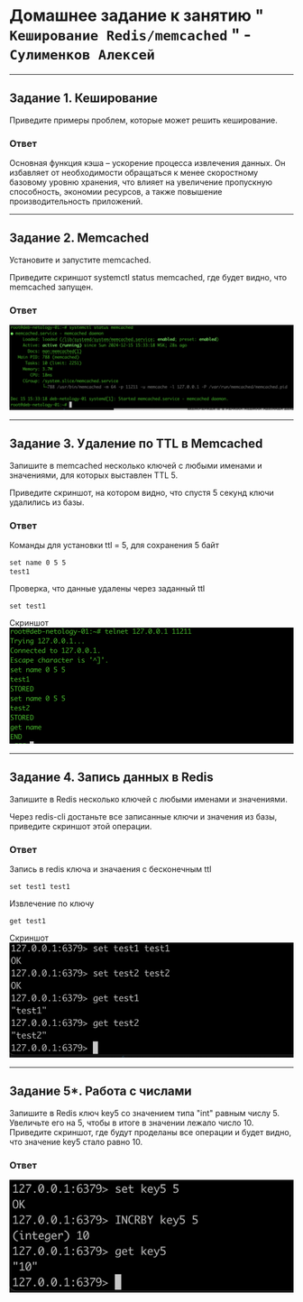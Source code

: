 # Домашнее задание к занятию " `Кеширование Redis/memcached` " - `Сулименков Алексей`

---

## Задание 1. Кеширование

Приведите примеры проблем, которые может решить кеширование.

### Ответ

Основная функция кэша – ускорение процесса извлечения данных. Он избавляет от необходимости обращаться к менее скоростному базовому уровню хранения, что влияет на увеличение пропускную способность, экономии ресурсов, а также повышение производительность приложений.

---

## Задание 2. Memcached

Установите и запустите memcached.

Приведите скриншот systemctl status memcached, где будет видно, что memcached запущен.

### Ответ

![Memcached status](https://github.com/biparasite/DB-11-02HW/blob/main/memcached_status.png)

---

## Задание 3. Удаление по TTL в Memcached

Запишите в memcached несколько ключей с любыми именами и значениями, для которых выставлен TTL 5.

Приведите скриншот, на котором видно, что спустя 5 секунд ключи удалились из базы.

### Ответ

Команды для установки ttl = 5, для сохранения 5 байт

```memcached
set name 0 5 5
test1
```

Проверка, что данные удалены через заданный ttl

```memcached
set test1
```

Скриншот
![Memcached ttl](https://github.com/biparasite/DB-11-02HW/blob/main/memcached_ttl.png)

---

## Задание 4. Запись данных в Redis

Запишите в Redis несколько ключей с любыми именами и значениями.

Через redis-cli достаньте все записанные ключи и значения из базы, приведите скриншот этой операции.

### Ответ

Запись в redis ключа и значаения с бесконечным ttl

```redis
set test1 test1
```

Извлечение по ключу

```redis
get test1
```

Скриншот
![Redis](https://github.com/biparasite/DB-11-02HW/blob/main/redis.png)

---

## Задание 5\*. Работа с числами

Запишите в Redis ключ key5 со значением типа "int" равным числу 5. Увеличьте его на 5, чтобы в итоге в значении лежало число 10.
Приведите скриншот, где будут проделаны все операции и будет видно, что значение key5 стало равно 10.

### Ответ

![Redis](https://github.com/biparasite/DB-11-02HW/blob/main/redis_incrby.png)
